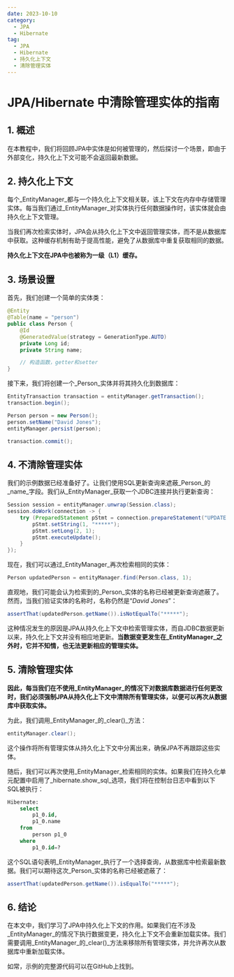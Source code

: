```yaml
---
date: 2023-10-10
category:
  - JPA
  - Hibernate
tag:
  - JPA
  - Hibernate
  - 持久化上下文
  - 清除管理实体
---
```

# JPA/Hibernate 中清除管理实体的指南

## 1. 概述

在本教程中，我们将回顾JPA中实体是如何被管理的，然后探讨一个场景，即由于外部变化，持久化上下文可能不会返回最新数据。

## 2. 持久化上下文

每个_EntityManager_都与一个持久化上下文相关联，该上下文在内存中存储管理实体。每当我们通过_EntityManager_对实体执行任何数据操作时，该实体就会由持久化上下文管理。

当我们再次检索实体时，JPA会从持久化上下文中返回管理实体，而不是从数据库中获取。这种缓存机制有助于提高性能，避免了从数据库中重复获取相同的数据。

**持久化上下文在JPA中也被称为一级（L1）缓存。**

## 3. 场景设置

首先，我们创建一个简单的实体类：

```java
@Entity
@Table(name = "person")
public class Person {
    @Id
    @GeneratedValue(strategy = GenerationType.AUTO)
    private Long id;
    private String name;

    // 构造函数，getter和setter
}
```

接下来，我们将创建一个_Person_实体并将其持久化到数据库：

```java
EntityTransaction transaction = entityManager.getTransaction();
transaction.begin();

Person person = new Person();
person.setName("David Jones");
entityManager.persist(person);

transaction.commit();
```

## 4. 不清除管理实体

我们的示例数据已经准备好了。让我们使用SQL更新查询来遮蔽_Person_的_name_字段。我们从_EntityManager_获取一个JDBC连接并执行更新查询：

```java
Session session = entityManager.unwrap(Session.class);
session.doWork(connection -> {
    try (PreparedStatement pStmt = connection.prepareStatement("UPDATE person SET name=? WHERE id=?")) {
        pStmt.setString(1, "*****");
        pStmt.setLong(2, 1);
        pStmt.executeUpdate();
    }
});
```

现在，我们可以通过_EntityManager_再次检索相同的实体：

```java
Person updatedPerson = entityManager.find(Person.class, 1);
```

直观地，我们可能会认为检索到的_Person_实体的名称已经被更新查询遮蔽了。然而，当我们验证实体的名称时，名称仍然是“_David Jones_”：

```java
assertThat(updatedPerson.getName()).isNotEqualTo("*****");
```

这种情况发生的原因是JPA从持久化上下文中检索管理实体，而自JDBC数据更新以来，持久化上下文并没有相应地更新。**当数据变更发生在_EntityManager_之外时，它并不知情，也无法更新相应的管理实体。**

## 5. 清除管理实体

**因此，每当我们在不使用_EntityManager_的情况下对数据库数据进行任何更改时，我们必须强制JPA从持久化上下文中清除所有管理实体，以便可以再次从数据库中获取实体。**

为此，我们调用_EntityManager_的_clear()_方法：

```java
entityManager.clear();
```

这个操作将所有管理实体从持久化上下文中分离出来，确保JPA不再跟踪这些实体。

随后，我们可以再次使用_EntityManager_检索相同的实体。如果我们在持久化单元配置中启用了_hibernate.show_sql_选项，我们将在控制台日志中看到以下SQL被执行：

```sql
Hibernate:
    select
        p1_0.id,
        p1_0.name
    from
        person p1_0
    where
        p1_0.id=?
```

这个SQL语句表明_EntityManager_执行了一个选择查询，从数据库中检索最新数据。我们可以期待这次_Person_实体的名称已经被遮蔽了：

```java
assertThat(updatedPerson.getName()).isEqualTo("*****");
```

## 6. 结论

在本文中，我们学习了JPA中持久化上下文的作用。如果我们在不涉及_EntityManager_的情况下执行数据变更，持久化上下文不会重新加载实体。我们需要调用_EntityManager_的_clear()_方法来移除所有管理实体，并允许再次从数据库中重新加载实体。

如常，示例的完整源代码可以在GitHub上找到。